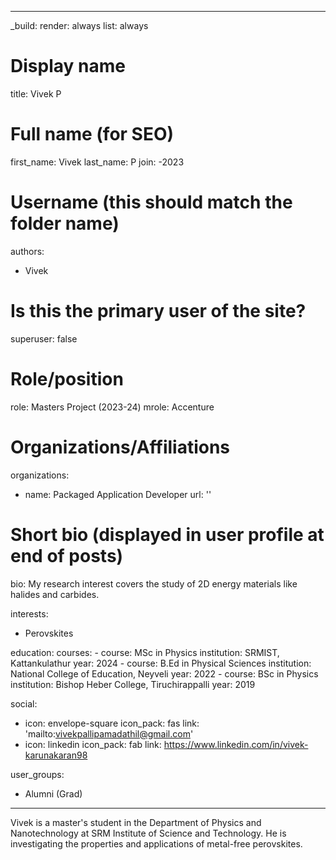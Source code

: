 ﻿---

_build:
  render: always
  list: always

# Display name
title: Vivek P

# Full name (for SEO)
first_name: Vivek
last_name: P
join: -2023

# Username (this should match the folder name)
authors:
  - Vivek

# Is this the primary user of the site?
superuser: false

# Role/position
role: Masters Project (2023-24)
mrole: Accenture
# Organizations/Affiliations
organizations:
  - name: Packaged Application Developer
    url: ''

# Short bio (displayed in user profile at end of posts)
bio: My research interest covers the study of 2D energy materials like halides and carbides.

interests:
  - Perovskites

education:
  courses:
    - course: MSc in Physics
      institution: SRMIST, Kattankulathur
      year: 2024
    - course: B.Ed in Physical Sciences
      institution: National College of Education, Neyveli
      year:  2022
    - course: BSc in Physics
      institution: Bishop Heber College, Tiruchirappalli
      year: 2019

social:
  - icon: envelope-square
    icon_pack: fas
    link: 'mailto:vivekpallipamadathil@gmail.com'
  - icon: linkedin
    icon_pack: fab
    link: https://www.linkedin.com/in/vivek-karunakaran98

user_groups:
  - Alumni (Grad)
---

Vivek is a master's student in the Department of Physics and Nanotechnology at SRM Institute of Science and Technology. He is investigating the properties and applications of metal-free perovskites. 
